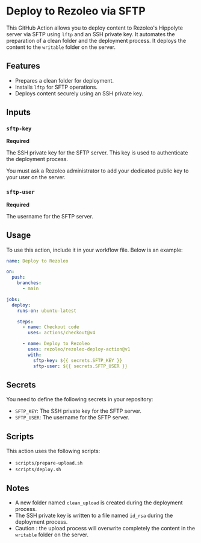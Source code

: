 # Deploy to Rezoleo via SFTP

This GitHub Action allows you to deploy content to Rezoleo's Hippolyte server via SFTP using `lftp` and an SSH private key. It automates the preparation of a clean folder and the deployment process. It deploys the content to the `writable` folder on the server.

## Features
- Prepares a clean folder for deployment.
- Installs `lftp` for SFTP operations.
- Deploys content securely using an SSH private key.

## Inputs

### `sftp-key`
**Required**

The SSH private key for the SFTP server. This key is used to authenticate the deployment process.

You must ask a Rezoleo administrator to add your dedicated public key to your user on the server.

### `sftp-user`
**Required**

The username for the SFTP server.

## Usage

To use this action, include it in your workflow file. Below is an example:

```yaml
name: Deploy to Rezoleo

on:
  push:
    branches:
      - main

jobs:
  deploy:
    runs-on: ubuntu-latest

    steps:
      - name: Checkout code
        uses: actions/checkout@v4

      - name: Deploy to Rezoleo
        uses: rezoleo/rezoleo-deploy-action@v1
        with:
          sftp-key: ${{ secrets.SFTP_KEY }}
          sftp-user: ${{ secrets.SFTP_USER }}
```

## Secrets

You need to define the following secrets in your repository:

- `SFTP_KEY`: The SSH private key for the SFTP server.
- `SFTP_USER`: The username for the SFTP server.

## Scripts

This action uses the following scripts:
- `scripts/prepare-upload.sh`
- `scripts/deploy.sh`

## Notes

- A new folder named `clean_upload` is created during the deployment process.
- The SSH private key is written to a file named `id_rsa` during the deployment process.
- Caution : the upload process will overwrite completely the content in the `writable` folder on the server.